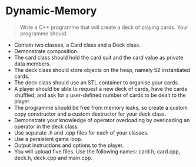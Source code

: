 # Dynamic-Memory

> Write a C++ programme that will create a deck of playing cards. Your programme should:

+ Contain two classes, a Card class and a Deck class.
+ Demonstrate composition.
+ The card class should hold the card suit and the card value as private data members.
+ The deck class should store objects on the heap, namely 52 instantiated cards.
+ The deck class should use an STL container to organise your cards.
+ A player should be able to request a new deck of cards, have the cards shuffled, and ask for a user-defined number of cards to be dealt to the player.
+ The programme should be free from memory leaks, so create a custom copy constructor and a custom destructor for your deck class.
+ Demonstrate your knowledge of operator overloading by overloading an operator in the deck class.
+ Use separate .h and .cpp files for each of your classes.
+ Use a persistent game loop.
+ Output instructions and options to the player.
+ You will upload five files.  Use the following names: card.h, card.cpp, deck.h, deck.cpp and main.cpp.
